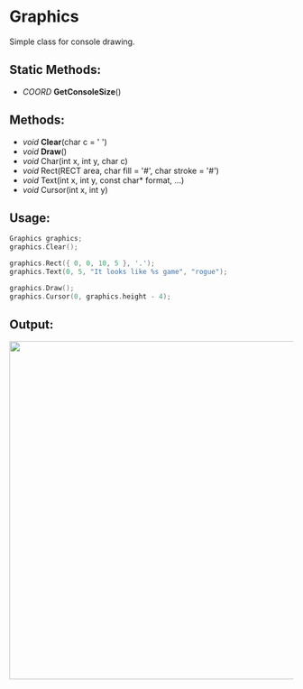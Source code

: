 # Graphics
Simple class for console drawing.

## Static Methods:
- *COORD* **GetConsoleSize**()

## Methods:
- *void* **Clear**(char c = ' ')
- *void* **Draw**()
- *void* Char(int x, int y, char c)
- *void* Rect(RECT area, char fill = '#', char stroke = '#')
- *void* Text(int x, int y, const char* format, ...)
- *void* Cursor(int x, int y)

## Usage:
```c++
Graphics graphics;
graphics.Clear();

graphics.Rect({ 0, 0, 10, 5 }, '.');
graphics.Text(0, 5, "It looks like %s game", "rogue");

graphics.Draw();
graphics.Cursor(0, graphics.height - 4);
```
## Output:
<image width="600px" src="https://github.com/ts-vadim/Console-Graphics/blob/main/view.png">
